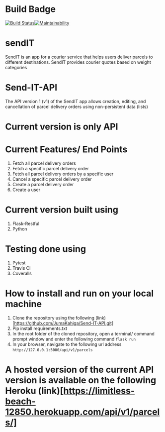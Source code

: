 # Build Badge
[![Build Status](https://travis-ci.org/JumaKahiga/Send-IT-API.svg?branch=bg-fix-travis-coveralls-161881164)](https://travis-ci.org/JumaKahiga/Send-IT-API)[![Maintainability](https://api.codeclimate.com/v1/badges/c141f19658ab620ff464/maintainability)](https://codeclimate.com/github/JumaKahiga/Send-IT-API/maintainability)

# sendIT
SendIT is an app for a courier service that helps users deliver parcels to different destinations. SendIT provides courier quotes based on weight categories

# Send-IT-API
The API version 1 (v1) of the SendIT app allows creation, editing, and cancellation of parcel delivery orders using non-persistent data (lists)


# Current version is only API

# Current Features/ End Points
1. Fetch all parcel delivery orders
2. Fetch a specific parcel delivery order
3. Fetch all parcel delivery orders by a specific user
4. Cancel a specific parcel delivery order
5. Create a parcel delivery order
6. Create a user

# Current version built using
1. Flask-Restful
2. Python

# Testing done using
1. Pytest
2. Travis CI
3. Coveralls 

# How to install and run on your local machine
1. Clone the repository using the following (link)[https://github.com/JumaKahiga/Send-IT-API.git]
2. Pip install requirements.txt
3. In the root folder of the cloned repository, open a terminal/ command prompt window and enter the following command `flask run` 
4. In your browser, navigate to the following url address `http://127.0.0.1:5000/api/v1/parcels`

# A hosted version of the current API version is available on the following Heroku (link)[https://limitless-beach-12850.herokuapp.com/api/v1/parcels/]


